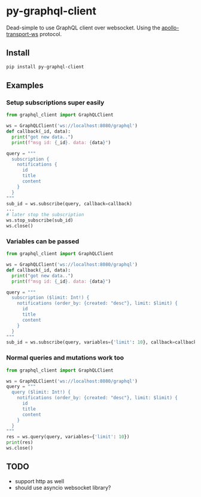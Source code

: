# py-graphql-client
Dead-simple to use GraphQL client over websocket. Using the
[apollo-transport-ws](https://github.com/apollographql/subscriptions-transport-ws/blob/master/PROTOCOL.md)
protocol.

## Install

```bash
pip install py-graphql-client
```

## Examples

### Setup subscriptions super easily

```python
from graphql_client import GraphQLClient

ws = GraphQLClient('ws://localhost:8080/graphql')
def callback(_id, data):
  print("got new data..")
  print(f"msg id: {_id}. data: {data}")

query = """
  subscription {
    notifications {
      id
      title
      content
    }
  }
"""
sub_id = ws.subscribe(query, callback=callback)
...
# later stop the subscription
ws.stop_subscribe(sub_id)
ws.close()
```

### Variables can be passed

```python
from graphql_client import GraphQLClient

ws = GraphQLClient('ws://localhost:8080/graphql')
def callback(_id, data):
  print("got new data..")
  print(f"msg id: {_id}. data: {data}")

query = """
  subscription ($limit: Int!) {
    notifications (order_by: {created: "desc"}, limit: $limit) {
      id
      title
      content
    }
  }
"""
sub_id = ws.subscribe(query, variables={'limit': 10}, callback=callback)
```

### Normal queries and mutations work too

```python
from graphql_client import GraphQLClient

ws = GraphQLClient('ws://localhost:8080/graphql')
query = """
  query ($limit: Int!) {
    notifications (order_by: {created: "desc"}, limit: $limit) {
      id
      title
      content
    }
  }
"""
res = ws.query(query, variables={'limit': 10})
print(res)
ws.close()
```


## TODO
- support http as well
- should use asyncio websocket library?

